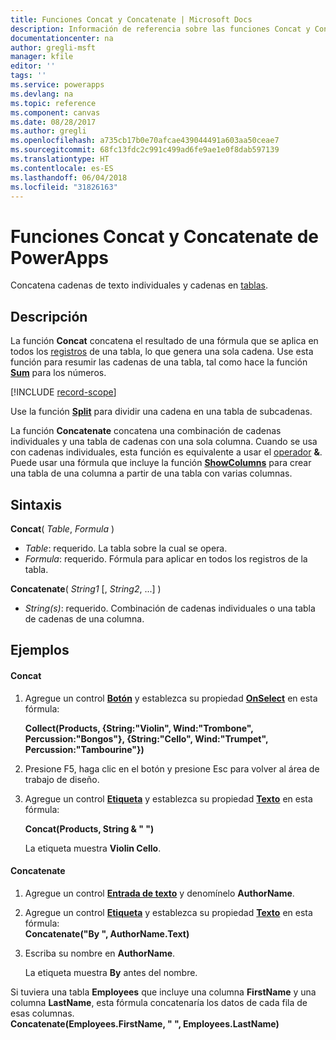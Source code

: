 ```yaml
---
title: Funciones Concat y Concatenate | Microsoft Docs
description: Información de referencia sobre las funciones Concat y Concatenate de PowerApps, incluidos ejemplos y sintaxis
documentationcenter: na
author: gregli-msft
manager: kfile
editor: ''
tags: ''
ms.service: powerapps
ms.devlang: na
ms.topic: reference
ms.component: canvas
ms.date: 08/28/2017
ms.author: gregli
ms.openlocfilehash: a735cb17b0e70afcae439044491a603aa50ceae7
ms.sourcegitcommit: 68fc13fdc2c991c499ad6fe9ae1e0f8dab597139
ms.translationtype: HT
ms.contentlocale: es-ES
ms.lasthandoff: 06/04/2018
ms.locfileid: "31826163"
---
```

# <a name="concat-and-concatenate-functions-in-powerapps"></a>Funciones Concat y Concatenate de PowerApps
Concatena cadenas de texto individuales y cadenas en [tablas](../working-with-tables.md).

## <a name="description"></a>Descripción
La función **Concat** concatena el resultado de una fórmula que se aplica en todos los [registros](../working-with-tables.md#records) de una tabla, lo que genera una sola cadena. Use esta función para resumir las cadenas de una tabla, tal como hace la función **[Sum](function-aggregates.md)** para los números.

[!INCLUDE [record-scope](../../../includes/record-scope.md)]

Use la función **[Split](function-split.md)** para dividir una cadena en una tabla de subcadenas.

La función **Concatenate** concatena una combinación de cadenas individuales y una tabla de cadenas con una sola columna. Cuando se usa con cadenas individuales, esta función es equivalente a usar el [operador](operators.md) **&**. Puede usar una fórmula que incluye la función **[ShowColumns](function-table-shaping.md)** para crear una tabla de una columna a partir de una tabla con varias columnas.

## <a name="syntax"></a>Sintaxis
**Concat**( *Table*, *Formula* )

* *Table*: requerido.  La tabla sobre la cual se opera.
* *Formula*: requerido.  Fórmula para aplicar en todos los registros de la tabla.

**Concatenate**( *String1* [, *String2*, ...] )

* *String(s)*: requerido.  Combinación de cadenas individuales o una tabla de cadenas de una columna.

## <a name="examples"></a>Ejemplos
#### <a name="concat"></a>Concat
1. Agregue un control **[Botón](../controls/control-button.md)** y establezca su propiedad **[OnSelect](../controls/properties-core.md)** en esta fórmula:
   
    **Collect(Products, {String:"Violin", Wind:"Trombone", Percussion:"Bongos"}, {String:"Cello", Wind:"Trumpet", Percussion:"Tambourine"})**
2. Presione F5, haga clic en el botón y presione Esc para volver al área de trabajo de diseño.
3. Agregue un control **[Etiqueta](../controls/control-text-box.md)** y establezca su propiedad **[Texto](../controls/properties-core.md)** en esta fórmula:
   
    **Concat(Products, String & " ")**
   
    La etiqueta muestra **Violin Cello**.

#### <a name="concatenate"></a>Concatenate
1. Agregue un control **[Entrada de texto](../controls/control-text-input.md)** y denomínelo **AuthorName**.
2. Agregue un control **[Etiqueta](../controls/control-text-box.md)** y establezca su propiedad **[Texto](../controls/properties-core.md)** en esta fórmula:<br>
   **Concatenate("By ", AuthorName.Text)**
3. Escriba su nombre en **AuthorName**.
   
    La etiqueta muestra **By** antes del nombre.

Si tuviera una tabla **Employees** que incluye una columna **FirstName** y una columna **LastName**, esta fórmula concatenaría los datos de cada fila de esas columnas.
<br>**Concatenate(Employees.FirstName, " ", Employees.LastName)**

